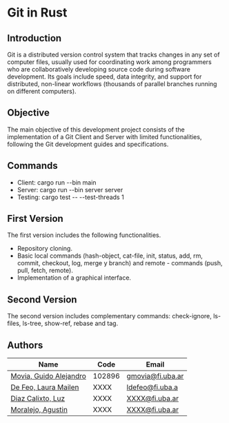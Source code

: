 # Git in Rust

## Introduction
Git is a distributed version control system that tracks changes in any set of computer files, usually used for coordinating work among programmers who are collaboratively developing source code during software development. Its goals include speed, data integrity, and support for distributed, non-linear workflows (thousands of parallel branches running on different computers).

## Objective
The main objective of this development project consists of the implementation of a Git Client and Server with limited functionalities, following the Git development guides and specifications.

## Commands

- Client: cargo run --bin main
- Server: cargo run --bin server server
- Testing: cargo test -- --test-threads 1

## First Version
The first version includes the following functionalities.

- Repository cloning.
- Basic local commands (hash-object, cat-file, init, status, add, rm, commit, checkout, log, merge y branch) and remote - commands (push, pull, fetch, remote).
- Implementation of a graphical interface.

## Second Version
The second version includes complementary commands: check-ignore, ls-files, ls-tree, show-ref, rebase and tag.

## Authors

Name | Code | Email
------ | ------| -------------
[Movia, Guido Alejandro](https://github.com/gmovia) | 102896 | gmovia@fi.uba.ar
[De Feo, Laura Mailen](https://github.com/ldefeo) | XXXX | ldefeo@fi.uba.a
[Diaz Calixto, Luz](https://github.com/) | XXXX | XXXX@fi.uba.ar
[Moralejo, Agustin](https://github.com/) | XXXX | XXXX@fi.uba.ar
